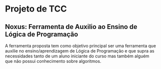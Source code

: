 # Projeto de TCC

## Noxus: Ferramenta de Auxilio ao Ensino de Lógica de Programação
A ferramenta proposta tem como objetivo principal ser uma ferramenta que auxilie no ensino/aprendizagem de Lógica de Programação e que supra as necessidades tanto de um aluno iniciante do curso mas também alguém que não possui conhecimento sobre algoritmos.